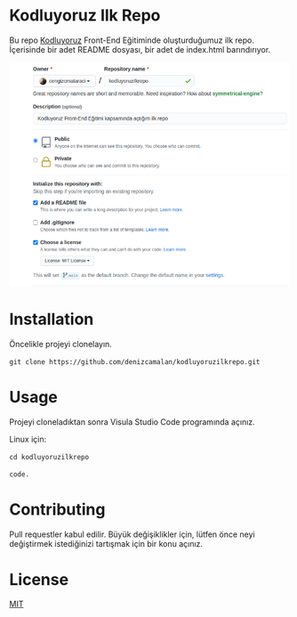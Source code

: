 # Kodluyoruz Ilk Repo

Bu repo [Kodluyoruz](https://www.kodluyoruz.org/) Front-End Eğitiminde oluşturduğumuz ilk repo. İçerisinde bir adet README dosyası, bir adet de index.html barındırıyor.

![Kodluyoruz Logo](https://raw.githubusercontent.com/Kodluyoruz/taskforce/main/git/odev1/figures/github.png)

# Installation

Öncelikle projeyi clonelayın. 

`git clone https://github.com/denizcamalan/kodluyoruzilkrepo.git`

# Usage
 
 Projeyi cloneladıktan sonra Visula Studio Code programında açınız.

 Linux için:

`cd kodluyoruzilkrepo`

`code.`

# Contributing 

Pull requestler kabul edilir. Büyük değişiklikler için, lütfen önce neyi değiştirmek 
istediğinizi tartışmak için bir konu açınız.

# License

[MIT](https://opensource.org/licenses/MIT)
